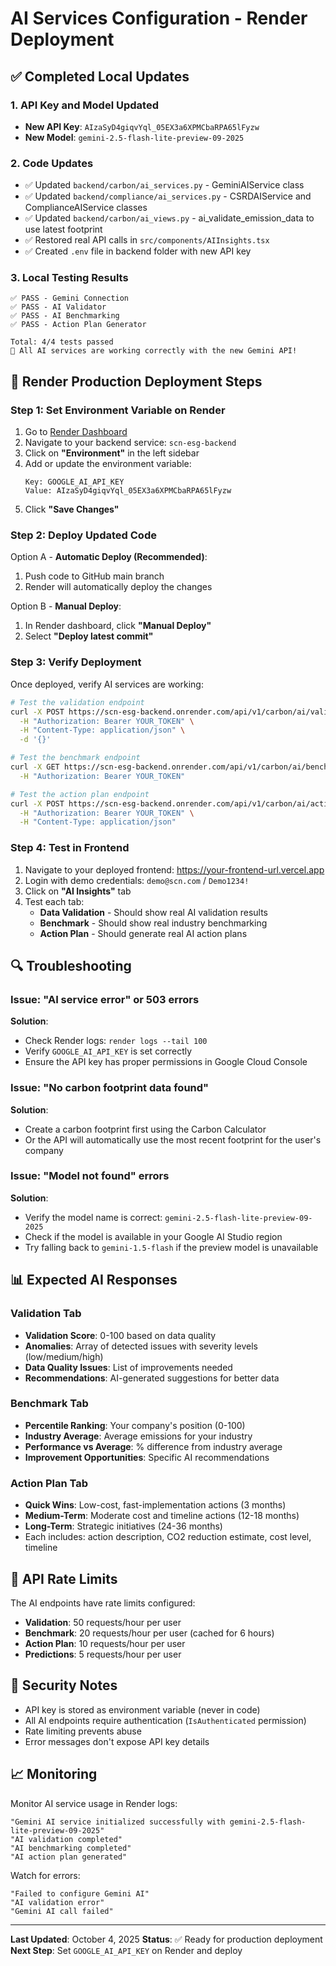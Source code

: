 # AI Services Configuration - Render Deployment

## ✅ Completed Local Updates

### 1. API Key and Model Updated
- **New API Key**: `AIzaSyD4giqvYql_05EX3a6XPMCbaRPA65lFyzw`
- **New Model**: `gemini-2.5-flash-lite-preview-09-2025`

### 2. Code Updates
- ✅ Updated `backend/carbon/ai_services.py` - GeminiAIService class
- ✅ Updated `backend/compliance/ai_services.py` - CSRDAIService and ComplianceAIService classes
- ✅ Updated `backend/carbon/ai_views.py` - ai_validate_emission_data to use latest footprint
- ✅ Restored real API calls in `src/components/AIInsights.tsx`
- ✅ Created `.env` file in backend folder with new API key

### 3. Local Testing Results
```
✅ PASS - Gemini Connection
✅ PASS - AI Validator
✅ PASS - AI Benchmarking
✅ PASS - Action Plan Generator

Total: 4/4 tests passed
🎉 All AI services are working correctly with the new Gemini API!
```

## 🚀 Render Production Deployment Steps

### Step 1: Set Environment Variable on Render

1. Go to [Render Dashboard](https://dashboard.render.com/)
2. Navigate to your backend service: `scn-esg-backend`
3. Click on **"Environment"** in the left sidebar
4. Add or update the environment variable:
   ```
   Key: GOOGLE_AI_API_KEY
   Value: AIzaSyD4giqvYql_05EX3a6XPMCbaRPA65lFyzw
   ```
5. Click **"Save Changes"**

### Step 2: Deploy Updated Code

Option A - **Automatic Deploy (Recommended)**:
1. Push code to GitHub main branch
2. Render will automatically deploy the changes

Option B - **Manual Deploy**:
1. In Render dashboard, click **"Manual Deploy"**
2. Select **"Deploy latest commit"**

### Step 3: Verify Deployment

Once deployed, verify AI services are working:

```bash
# Test the validation endpoint
curl -X POST https://scn-esg-backend.onrender.com/api/v1/carbon/ai/validate/ \
  -H "Authorization: Bearer YOUR_TOKEN" \
  -H "Content-Type: application/json" \
  -d '{}'

# Test the benchmark endpoint  
curl -X GET https://scn-esg-backend.onrender.com/api/v1/carbon/ai/benchmark/ \
  -H "Authorization: Bearer YOUR_TOKEN"

# Test the action plan endpoint
curl -X POST https://scn-esg-backend.onrender.com/api/v1/carbon/ai/action-plan/ \
  -H "Authorization: Bearer YOUR_TOKEN" \
  -H "Content-Type: application/json"
```

### Step 4: Test in Frontend

1. Navigate to your deployed frontend: https://your-frontend-url.vercel.app
2. Login with demo credentials: `demo@scn.com` / `Demo1234!`
3. Click on **"AI Insights"** tab
4. Test each tab:
   - **Data Validation** - Should show real AI validation results
   - **Benchmark** - Should show real industry benchmarking
   - **Action Plan** - Should generate real AI action plans

## 🔍 Troubleshooting

### Issue: "AI service error" or 503 errors
**Solution**: 
- Check Render logs: `render logs --tail 100`
- Verify `GOOGLE_AI_API_KEY` is set correctly
- Ensure the API key has proper permissions in Google Cloud Console

### Issue: "No carbon footprint data found"
**Solution**:
- Create a carbon footprint first using the Carbon Calculator
- Or the API will automatically use the most recent footprint for the user's company

### Issue: "Model not found" errors
**Solution**:
- Verify the model name is correct: `gemini-2.5-flash-lite-preview-09-2025`
- Check if the model is available in your Google AI Studio region
- Try falling back to `gemini-1.5-flash` if the preview model is unavailable

## 📊 Expected AI Responses

### Validation Tab
- **Validation Score**: 0-100 based on data quality
- **Anomalies**: Array of detected issues with severity levels (low/medium/high)
- **Data Quality Issues**: List of improvements needed
- **Recommendations**: AI-generated suggestions for better data

### Benchmark Tab
- **Percentile Ranking**: Your company's position (0-100)
- **Industry Average**: Average emissions for your industry
- **Performance vs Average**: % difference from industry average
- **Improvement Opportunities**: Specific AI recommendations

### Action Plan Tab
- **Quick Wins**: Low-cost, fast-implementation actions (3 months)
- **Medium-Term**: Moderate cost and timeline actions (12-18 months)
- **Long-Term**: Strategic initiatives (24-36 months)
- Each includes: action description, CO2 reduction estimate, cost level, timeline

## 📝 API Rate Limits

The AI endpoints have rate limits configured:
- **Validation**: 50 requests/hour per user
- **Benchmark**: 20 requests/hour per user (cached for 6 hours)
- **Action Plan**: 10 requests/hour per user
- **Predictions**: 5 requests/hour per user

## 🔐 Security Notes

- API key is stored as environment variable (never in code)
- All AI endpoints require authentication (`IsAuthenticated` permission)
- Rate limiting prevents abuse
- Error messages don't expose API key details

## 📈 Monitoring

Monitor AI service usage in Render logs:
```
"Gemini AI service initialized successfully with gemini-2.5-flash-lite-preview-09-2025"
"AI validation completed"
"AI benchmarking completed"
"AI action plan generated"
```

Watch for errors:
```
"Failed to configure Gemini AI"
"AI validation error"
"Gemini AI call failed"
```

---

**Last Updated**: October 4, 2025
**Status**: ✅ Ready for production deployment
**Next Step**: Set `GOOGLE_AI_API_KEY` on Render and deploy
